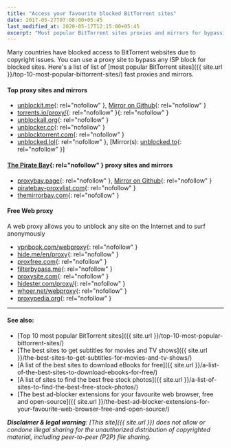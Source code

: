 ```yaml
---
title: "Access your favourite blocked BitTorrent sites"
date: 2017-05-27T07:08:00+05:45
last_modified_at: 2020-05-17T12:15:00+05:45
excerpt: "Most popular BitTorrent sites proxies and mirrors for bypassing your country or territory Internet censorship."
---
```


Many countries have blocked access to BitTorrent websites due to copyright issues. You can use a proxy site to bypass any ISP block for blocked sites. Here's a list of list of [most popular BitTorrent sites]({{ site.url }}/top-10-most-popular-bittorrent-sites/) fast proxies and mirrors.

#### Top proxy sites and mirrors

* [unblockit.me](https://unblockit.me/){: rel="nofollow" }, [Mirror on Github](https://unblocked-pw.github.io/){: rel="nofollow" }
* [torrents.io/proxy/](https://torrents.io/proxy/){: rel="nofollow" }{: rel="nofollow" }
* [unblockall.org](https://unblockall.org/){: rel="nofollow" }
* [unblocker.cc](https://unblocker.cc/){: rel="nofollow" }
* [unblocktorrent.com](https://unblocktorrent.com/){: rel="nofollow" }
* [unblocked.lol](http://unblocked.lol/){: rel="nofollow" }, [Mirror(s): [unblocked.to](https://unblocked.to/){: rel="nofollow" }]

#### [The Pirate Bay](https://thepiratebay.org/){: rel="nofollow" } proxy sites and mirrors

* [proxybay.page](https://proxybay.page/){: rel="nofollow" }, [Mirror on Github](https://proxybay.github.io/){: rel="nofollow" }
* [piratebay-proxylist.com](https://piratebay-proxylist.com/){: rel="nofollow" }
* [themirrorbay.com](http://www.themirrorbay.com/){: rel="nofollow" }

#### Free Web proxy

A web proxy allows you to unblock any site on the Internet and to surf anonymously

* [vpnbook.com/webproxy](https://www.vpnbook.com/webproxy){: rel="nofollow" }
* [hide.me/en/proxy](https://hide.me/en/proxy){: rel="nofollow" }
* [proxfree.com](https://www.proxfree.com/){: rel="nofollow" }
* [filterbypass.me](https://www.filterbypass.me/){: rel="nofollow" }
* [proxysite.com](https://www.proxysite.com/){: rel="nofollow" }
* [hidester.com/proxy/](https://hidester.com/proxy/){: rel="nofollow" }
* [whoer.net/webproxy](https://whoer.net/webproxy){: rel="nofollow" }
* [proxypedia.org](https://proxypedia.org/){: rel="nofollow" }

---

#### See also:

* [Top 10 most popular BitTorrent sites]({{ site.url }}/top-10-most-popular-bittorrent-sites/)
* [The best sites to get subtitles for movies and TV shows]({{ site.url }}/the-best-sites-to-get-subtitles-for-movies-and-tv-shows/)
* [A list of the best sites to download eBooks for free]({{ site.url }}/a-list-of-the-best-sites-to-download-ebooks-for-free/)
* [A list of sites to find the best free stock photos]({{ site.url }}/a-list-of-sites-to-find-the-best-free-stock-photos/)
* [The best ad-blocker extensions for your favourite web browser, free and open-source]({{ site.url }}/the-best-ad-blocker-extensions-for-your-favourite-web-browser-free-and-open-source/)

_**Disclaimer & legal warning**: [This site]({{ site.url }}) does not allow or condone illegal sharing for the unauthorized distribution of copyrighted material, including peer-to-peer (P2P) file sharing._
